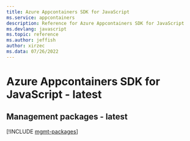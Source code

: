 ```yaml
---
title: Azure Appcontainers SDK for JavaScript
ms.service: appcontainers
description: Reference for Azure Appcontainers SDK for JavaScript
ms.devlang: javascript
ms.topic: reference
ms.author: jeffish
author: xirzec
ms.data: 07/26/2022
---
```

# Azure Appcontainers SDK for JavaScript - latest

## Management packages - latest
[!INCLUDE [mgmt-packages](appcontainers-mgmt-index.md)]